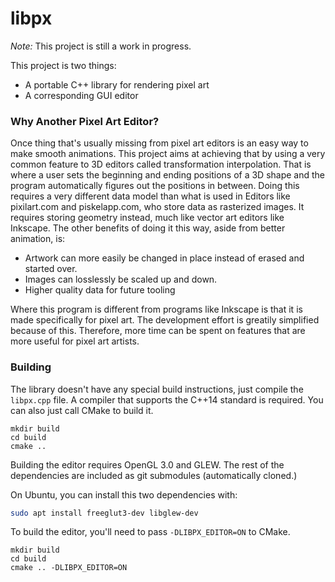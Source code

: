 # libpx

*Note:* This project is still a work in progress.

This project is two things:

 - A portable C++ library for rendering pixel art
 - A corresponding GUI editor

### Why Another Pixel Art Editor?

Once thing that's usually missing from pixel art editors is an easy way to make smooth animations.
This project aims at achieving that by using a very common feature to 3D editors called transformation interpolation.
That is where a user sets the beginning and ending positions of a 3D shape and the program automatically figures out the positions in between.
Doing this requires a very different data model than what is used in Editors like pixilart.com and piskelapp.com, who store data as rasterized images.
It requires storing geometry instead, much like vector art editors like Inkscape.
The other benefits of doing it this way, aside from better animation, is:

 - Artwork can more easily be changed in place instead of erased and started over.
 - Images can losslessly be scaled up and down.
 - Higher quality data for future tooling

Where this program is different from programs like Inkscape is that
it is made specifically for pixel art. The development effort is greatily
simplified because of this. Therefore, more time can be spent on features
that are more useful for pixel art artists.

### Building

The library doesn't have any special build instructions, just compile the `libpx.cpp` file.
A compiler that supports the C++14 standard is required.
You can also just call CMake to build it.

```
mkdir build
cd build
cmake ..
```

Building the editor requires OpenGL 3.0 and GLEW. The rest of the dependencies are included as git submodules (automatically cloned.)

On Ubuntu, you can install this two dependencies with:

```bash
sudo apt install freeglut3-dev libglew-dev
```

To build the editor, you'll need to pass `-DLIBPX_EDITOR=ON` to CMake.

```
mkdir build
cd build
cmake .. -DLIBPX_EDITOR=ON
```
